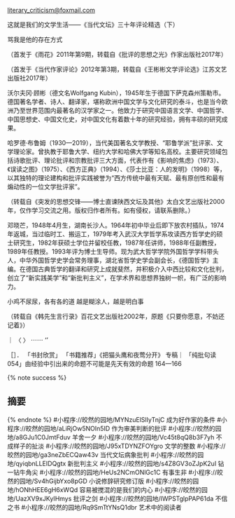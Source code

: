 
literary_criticism@foxmail.com

这就是我们的文学生活——《当代文坛》三十年评论精选（下）

骂我是他的存在方式

（首发于《雨花》2011年第9期，转载自《批评的思想之光》作家出版社2017年）

（首发于《当代作家评论》2012年第3期，转载自《王彬彬文学评论选》江苏文艺出版社2017年）

沃尔夫冈·顾彬（德文名Wolfgang Kubin），1945年生于德国下萨克森州策勒市。德国著名学者、诗人、翻译家，堪称欧洲中国文学与文化研究的泰斗，也是当今欧洲乃至世界范围内最著名的汉学家之一。他致力于研究中国语言文学、中国哲学、中国思想史、中国文化史，对中国文化有着数十年的研究经验，拥有丰硕的研究成果。

哈罗德·布鲁姆（1930—2019），当代美国著名文学教授、“耶鲁学派”批评家、文学理论家。曾执教于耶鲁大学、纽约大学和哈佛大学等知名高校。主要研究领域包括诗歌批评、理论批评和宗教批评三大方面，代表作有《影响的焦虑》（1973）、《误读之图》（1975）、《西方正典》（1994）、《莎士比亚：人的发明》（1998）等，以其独特的理论建构和批评实践被誉为“西方传统中最有天赋、最有原创性和最有煽动性的一位文学批评家”。

（转载自《突发的思想交锋——博士直谏陕西文坛及其他》太白文艺出版社2000年，仅作学习交流之用。版权归作者所有。如有侵权，请联系删除。）

邓晓芒，1948年4月生，湖南长沙人。1964年初中毕业后即下放农村插队，1974年返城，当过临时工、搬运工，1979年考入武汉大学哲学系攻读西方哲学史的硕士研究生，1982年获硕士学位并留校任教，1987年任讲师，1988年任副教授，1989年任教授。1993年评为博士生导师。现为武大哲学学院外国哲学学科带头人，中华外国哲学史学会常务理事，湖北省哲学史学会副会长，《德国哲学》主编。在德国古典哲学的翻译和研究上成就斐然，并积极介入中西比较和文化批判，创立了“新实践美学”和“新批判主义”，在学术界和思想界独树一帜，有广泛的影响力。

小鸡不尿尿，各有各的道   越是糊涂人，越是明白事

（转载自《韩先生言行录》百花文艺出版社2002年，原题《只要你愿意，不妨还记着》）

｜      〈 〉    ⋯⋯    ‘’

［］． 「书封欣赏」  「书籍推荐」《把猫头鹰和夜莺分开》
专稿｜
「纯批句读054」由经验中引出来的命题不可能是先天有效的命题  164—166

{% note success %}
## 摘要
{% endnote %}
#小程序://皎然的园地/MYNzuElSlIyTnjC  成为好作家的条件
#小程序://皎然的园地/aLiRjOw5NOIn5ID  作为审美判断的批评
#小程序://皎然的园地/a8GJu1C0JmtFduv 羊舍一夕
#小程序://皎然的园地/Vc45t8qQ8b3F7yh 不成样子的扯淡
#小程序://皎然的园地/J95xTDYNZFOYgro   文学的整数
#小程序://皎然的园地/ga3neZbECQaw43v   当代文坛病象批判
#小程序://皎然的园地/qyiqbnLLEIDQgtx  新批判主义
#小程序://皎然的园地/s4Z8GV3oZJpK2uI  钻一钻牛角尖
#小程序://皎然的园地/HeUs2NCmONlGc1C  有事生非
#小程序://皎然的园地/Sv4hGijbYxo8pGD  小说修辞研究修订版
#小程序://皎然的园地/hONhHEE6gH6xWQd   容易被搅混的是我们的内心
#小程序://皎然的园地/UazXV9xJKyIHmys   批评之剑
#小程序://皎然的园地/lWPSTglpPAP61da   不信之书
#小程序://皎然的园地/Rq9SmTtYNsQ1dbr   艺术中的阅读者
